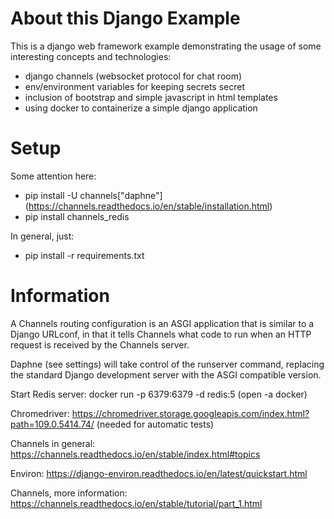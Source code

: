 # About this Django Example

This is a django web framework example demonstrating the usage of some interesting concepts and technologies:

- django channels (websocket protocol for chat room)
- env/environment variables for keeping secrets secret
- inclusion of bootstrap and simple javascript in html templates
- using docker to containerize a simple django application

# Setup

Some attention here:

- pip install -U channels["daphne"] (https://channels.readthedocs.io/en/stable/installation.html)
- pip install channels_redis

In general, just:

- pip install -r requirements.txt

# Information

A Channels routing configuration is an ASGI application that is similar to a Django URLconf, in that it tells Channels what code to run when an HTTP request is received by the Channels server.

Daphne (see settings) will take control of the runserver command, replacing the standard Django development server with the ASGI compatible version.

Start Redis server: docker run -p 6379:6379 -d redis:5 (open -a docker)

Chromedriver: https://chromedriver.storage.googleapis.com/index.html?path=109.0.5414.74/ (needed for automatic tests)

Channels in general: https://channels.readthedocs.io/en/stable/index.html#topics

Environ: https://django-environ.readthedocs.io/en/latest/quickstart.html

Channels, more information: https://channels.readthedocs.io/en/stable/tutorial/part_1.html

